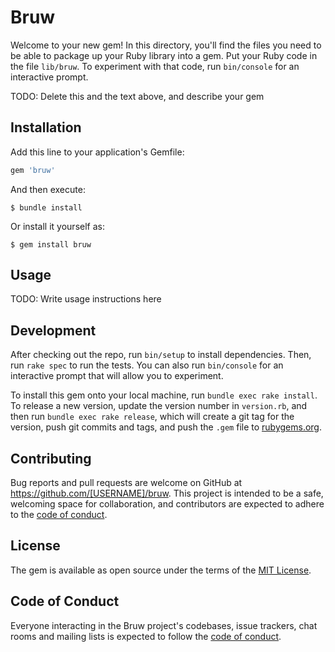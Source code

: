 # Bruw

Welcome to your new gem! In this directory, you'll find the files you need to be able to package up your Ruby library into a gem. Put your Ruby code in the file `lib/bruw`. To experiment with that code, run `bin/console` for an interactive prompt.

TODO: Delete this and the text above, and describe your gem

## Installation

Add this line to your application's Gemfile:

```ruby
gem 'bruw'
```

And then execute:

    $ bundle install

Or install it yourself as:

    $ gem install bruw

## Usage

TODO: Write usage instructions here

## Development

After checking out the repo, run `bin/setup` to install dependencies. Then, run `rake spec` to run the tests. You can also run `bin/console` for an interactive prompt that will allow you to experiment.

To install this gem onto your local machine, run `bundle exec rake install`. To release a new version, update the version number in `version.rb`, and then run `bundle exec rake release`, which will create a git tag for the version, push git commits and tags, and push the `.gem` file to [rubygems.org](https://rubygems.org).

## Contributing

Bug reports and pull requests are welcome on GitHub at https://github.com/[USERNAME]/bruw. This project is intended to be a safe, welcoming space for collaboration, and contributors are expected to adhere to the [code of conduct](https://github.com/[USERNAME]/bruw/blob/master/CODE_OF_CONDUCT.md).


## License

The gem is available as open source under the terms of the [MIT License](https://opensource.org/licenses/MIT).

## Code of Conduct

Everyone interacting in the Bruw project's codebases, issue trackers, chat rooms and mailing lists is expected to follow the [code of conduct](https://github.com/[USERNAME]/bruw/blob/master/CODE_OF_CONDUCT.md).
